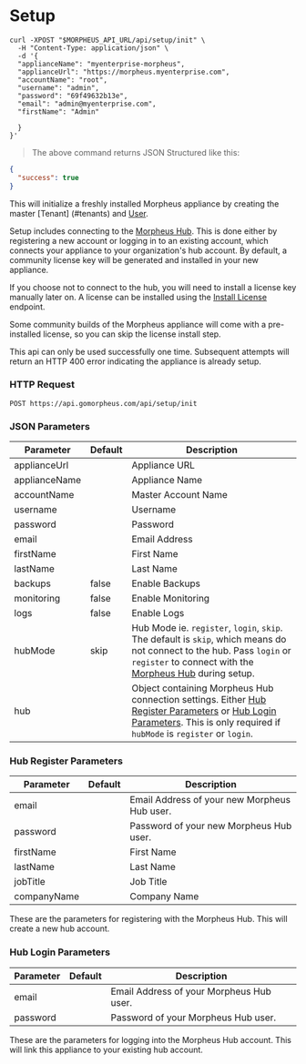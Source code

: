 # Setup

<!-- The Morpheus API can be used to initialize a fresh installation of the Morpheus appliance.

## Initialize
 -->

```shell
curl -XPOST "$MORPHEUS_API_URL/api/setup/init" \
  -H "Content-Type: application/json" \
  -d '{
  "applianceName": "myenterprise-morpheus",
  "applianceUrl": "https://morpheus.myenterprise.com",
  "accountName": "root",
  "username": "admin",
  "password": "69f49632b13e",
  "email": "admin@myenterprise.com",
  "firstName": "Admin"
    
  }
}'
```

> The above command returns JSON Structured like this:

```json
{
  "success": true
}
```

This will initialize a freshly installed Morpheus appliance by creating the master [Tenant] (#tenants) and [User](#users).

Setup includes connecting to the [Morpheus Hub](https://morpheushub.com). This is done either by registering a new account or logging in to an existing account, which connects your appliance to your organization's hub account. By default, a community license key will be generated and installed in your new appliance.

If you choose not to connect to the hub, you will need to install a license key manually later on. A license can be installed using the [Install License](#install-license) endpoint.

Some community builds of the Morpheus appliance will come with a pre-installed license, so you can skip the license install step.

<aside class="info">
This api can only be used successfully one time. Subsequent attempts will return an HTTP 400 error indicating the appliance is already setup.
</aside>


### HTTP Request

`POST https://api.gomorpheus.com/api/setup/init`

### JSON Parameters

Parameter | Default | Description
--------- | ------- | -----------
applianceUrl      |  | Appliance URL
applianceName      |  | Appliance Name
accountName      |  | Master Account Name
username      |  | Username
password      |  | Password
email      |  | Email Address
firstName      |  | First Name
lastName      |  | Last Name
backups      | false | Enable Backups
monitoring      | false | Enable Monitoring
logs      | false | Enable Logs
hubMode      | skip | Hub Mode ie. `register`, `login`, `skip`. The default is `skip`, which means do not connect to the hub. Pass `login` or `register` to connect with the [Morpheus Hub](https://morpheushub.com) during setup.
hub      | | Object containing Morpheus Hub connection settings. Either [Hub Register Parameters](#hub-register-parameters) or [Hub Login Parameters](#hub-login-parameters). This is only required if `hubMode` is `register` or `login`.

### Hub Register Parameters

Parameter | Default | Description
--------- | ------- | -----------
email      |  | Email Address of your new Morpheus Hub user.
password      |  | Password of your new Morpheus Hub user.
firstName      |  | First Name
lastName      |  | Last Name
jobTitle      |  | Job Title
companyName      |  | Company Name

These are the parameters for registering with the Morpheus Hub. This will create a new hub account.

### Hub Login Parameters

Parameter | Default | Description
--------- | ------- | -----------
email      |  | Email Address of your Morpheus Hub user.
password      |  | Password of your Morpheus Hub user.

These are the parameters for logging into the Morpheus Hub account. This will link this appliance to your existing hub account.
